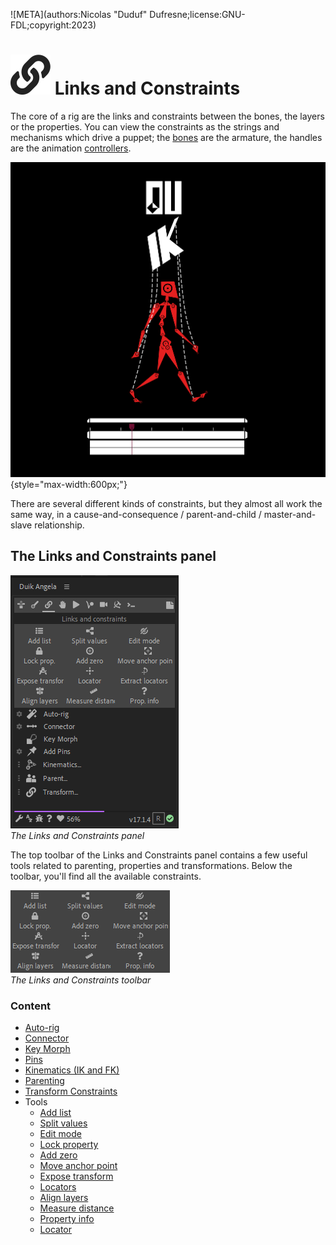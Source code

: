 ![META](authors:Nicolas "Duduf" Dufresne;license:GNU-FDL;copyright:2023)

# ![](../../img/duik/icons/constraints.svg) Links and Constraints

The core of a rig are the links and constraints between the bones, the layers or the properties. You can view the constraints as the strings and mechanisms which drive a puppet; the [bones](../bones/index.md) are the armature, the handles are the animation [controllers](../controllers/index.md).

![](../../img/illustration/duik15.png){style="max-width:600px;"}

There are several different kinds of constraints, but they almost all work the same way, in a cause-and-consequence / parent-and-child / master-and-slave relationship.

## The Links and Constraints panel

![](../../img/duik/constraints/constraints-panel.png)  
*The Links and Constraints panel*

The top toolbar of the Links and Constraints panel contains a few useful tools related to parenting, properties and transformations. Below the toolbar, you'll find all the available constraints.

![](../../img/duik/constraints/toolbar.png)  
*The Links and Constraints toolbar*

### Content

- [Auto-rig](../bones/autorig/index.md)
- [Connector](connector.md)
- [Key Morph](key-morph.md)
- [Pins](pins.md)
- [Kinematics (IK and FK)](kinematics.md)
- [Parenting](parent.md)
- [Transform Constraints](transform.md)
- Tools
    - [Add list](tools/list.md)
    - [Split values](tools/split.md)
    - [Edit mode](tools/edit-mode.md)
    - [Lock property](tools/lock.md)
    - [Add zero](tools/zero.md)
    - [Move anchor point](tools/anchor.md)
    - [Expose transform](tools/etm.md)
    - [Locators](tools/locator.md)
    - [Align layers](tools/align.md)
    - [Measure distance](tools/measure.md)
    - [Property info](tools/prop-info.md)
    - [Locator](tools/locator.md)
